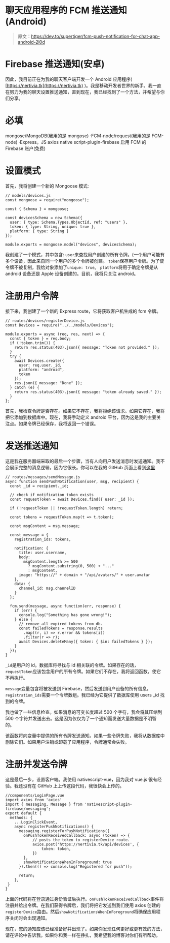 # 聊天应用程序的 FCM 推送通知(Android)

> 原文：<https://dev.to/supertiger/fcm-push-notification-for-chat-app-android-2l0d>

# Firebase 推送通知(安卓)

因此，我目前正在为我的聊天客户端开发一个 Android 应用程序( [https://nertivia.tk](https://nertivia.tk) )。我是移动开发者世界的新手。我一直在努力为我的聊天设置推送通知，直到现在，我已经找到了一个方法，并希望与你们分享。

# 必填

mongose/MongoDB(我用的是 mongose)
·FCM-node/request(我用的是 FCM-node)
·Express。JS
axios
native script-plugin-firebase
启用 FCM 的 Firebase 账户(免费)

# 设置模式

首先，我将创建一个新的 Mongoose 模式:

```
// models/devices.js
const mongoose = require("mongoose");

const { Schema } = mongoose;

const devicesSchema = new Schema({
  user: { type: Schema.Types.ObjectId, ref: "users" },
  token: { type: String, unique: true },
  platform: { type: String }
});

module.exports = mongoose.model("devices", devicesSchema); 
```

我创建了一个模式，其中包含:
`user`来查找用户创建的所有令牌。(一个用户可能有多个设备，因此来自同一个用户的多个令牌被创建。
`token`保存用户令牌。为了使令牌不被复制，我给对象添加了`unique: true`。
`platform`将用于确定令牌是从 android 设备还是 Apple 设备创建的。目前，我将只关注 android。

# 注册用户令牌

接下来，我创建了一个新的 Express route，它将获取客户机生成的 fcm 令牌。

```
// routes/devices/registerDevice.js
const Devices = require("../../models/Devices");

module.exports = async (req, res, next) => {
  const { token } = req.body;
  if (!token.trim()) {
    return res.status(403).json({ message: "Token not provided." });
  }
  try {
    await Devices.create({
      user: req.user._id,
      platform: "android",
      token
    });
    res.json({ message: "Done" });
  } catch (e) {
    return res.status(403).json({ message: "token already saved." });
  }
}; 
```

首先，我检查令牌是否存在。如果它不存在，我将拒绝该请求。如果它存在，我将把它添加到数据库中。现在，我将手动定义 android 平台，因为这是我的主要关注点。如果令牌已经保存，我将返回一个错误。

# 发送推送通知

这是我在服务器端采取的最后一个步骤，当有人向用户发送消息时发送通知。我不会展示完整的消息逻辑，因为它很长。你可以在我的 GitHub 页面上看到[这里](https://github.com/supertiger1234/Nertivia-Server/blob/ca1801644764565598e6b180cbaaac137c0e30af/routes/messages/sendMessage.js)

```
// routes/messages/sendMessage.js
async function sendPushNotification(user, msg, recipient) {
  const _id = recipient._id;

  // check if notification token exists
  const requestToken = await Devices.find({ user: _id });

  if (!requestToken || !requestToken.length) return;

  const tokens = requestToken.map(t => t.token);

  const msgContent = msg.message;

  const message = {
    registration_ids: tokens,

    notification: {
      title: user.username,
      body:
        msgContent.length >= 500
          ? msgContent.substring(0, 500) + "..."
          : msgContent,
      image: "https://" + domain + "/api/avatars/" + user.avatar
    },
    data: {
      channel_id: msg.channelID
    }
  };

  fcm.send(message, async function(err, response) {
    if (err) {
      console.log("Something has gone wrong!");
    } else {
      // remove all expired tokens from db.
      const failedTokens = response.results
        .map((r, i) => r.error && tokens[i])
        .filter(r => r);
      await Devices.deleteMany({ token: { $in: failedTokens } });
    }
  });
} 
```

`_id`是用户的 id。数据库将寻找与 id 相关联的令牌。如果存在的话，`requestToken`应该包含用户的所有令牌。如果它们不存在，我将返回函数，使它不再执行。

`message`变量包含将被发送到 Firebase，然后发送到用户设备的所有信息。`registration_ids`需要一个令牌数组。我已经为它提供了数据库使用 users _id 找到的令牌。

我也做了一些信息检查。如果消息的可变长度超过 500 个字符，我会将其压缩到 500 个字符并发送出去。这是因为仅仅为了一个通知而发送大量数据是不明智的。

该函数将向变量中提供的所有令牌发送通知。如果一些令牌失败，我将从数据库中删除它们。如果用户注销或卸载了应用程序，令牌通常会失败。

# 注册并发送令牌

这是最后一步，设置客户端。我使用 nativescript-vue，因为我对 vue.js 很有经验。我还没有在 GitHub 上上传这段代码，我很快会上传的。

```
//components/LoginPage.vue
import axios from 'axios'
import { messaging, Message } from 'nativescript-plugin-firebase/messaging';
export default {
  methods: {
    ...LoginClickEvent,
    async registerPushNotifications() {
      messaging.registerForPushNotifications({
        onPushTokenReceivedCallback: async (token) => {
            // posts the token to registerDevice route.
            axios.post('https://nertivia.tk/api/devices', {
                token: token,
            })
        },
        showNotificationsWhenInForeground: true
      }).then(() => console.log("Registered for push"));

      return;
    },
 }
} 
```

上面的代码将在登录通过身份验证后执行。`onPushTokenReceivedCallback`事件将注册并给出令牌。在我们获得令牌后，我们将把它发送到我们使用 axios 创建的`registerDevice`路由。然后`showNotificationsWhenInForeground`将确保应用程序关闭时会出现通知。

现在，您的通知应该已经准备好并出现了。如果你发现任何更好或更有效的方法，请在评论中告诉我。如果你和我一样在挣扎，我希望我的博客对你们有所帮助。